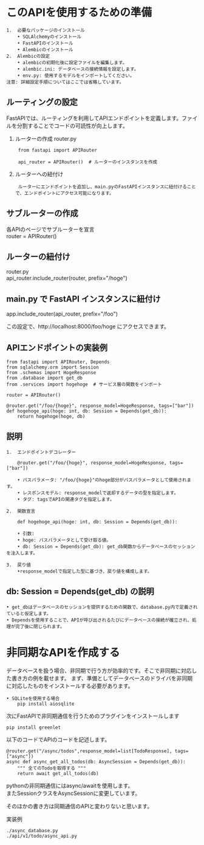 # このAPIを使用するための準備

	1.	必要なパッケージのインストール
	    • SQLAlchemyのインストール
	    • FastAPIのインストール
	    • Alembicのインストール
	2.	Alembicの設定
	    • alembicの初期化後に設定ファイルを編集します。
	    • alembic.ini: データベースの接続情報を設定します。
	    • env.py: 使用するモデルをインポートしてください。
	注意: 詳細設定手順についてはここでは省略しています。

## ルーティングの設定

FastAPIでは、ルーティングを利用してAPIエンドポイントを定義します。ファイルを分割することでコードの可読性が向上します。

1. ルーターの作成 router.py

        from fastapi import APIRouter

        api_router = APIRouter()  # ルーターのインスタンスを作成

2. ルーターへの紐付け

        ルーターにエンドポイントを追加し、main.pyのFastAPIインスタンスに紐付けることで、エンドポイントにアクセス可能になります。

## サブルーターの作成
各APIのページでサブルーターを宣言<br>
router = APIRouter()

## ルーターの紐付け
router.py<br>
api_router.include_router(router, prefix="/hoge")

## main.py で FastAPI インスタンスに紐付け
app.include_router(api_router, prefix="/foo")

この設定で、http://localhost:8000/foo/hoge にアクセスできます。

## APIエンドポイントの実装例

    from fastapi import APIRouter, Depends
    from sqlalchemy.orm import Session
    from .schemas import HogeResponse
    from .database import get_db
    from .services import hogehoge  # サービス層の関数をインポート

    router = APIRouter()

    @router.get("/foo/{hoge}", response_model=HogeResponse, tags=["bar"])
    def hogehoge_api(hoge: int, db: Session = Depends(get_db)):
        return hogehoge(hoge, db)

## 説明

	1.	エンドポイントデコレーター

        @router.get("/foo/{hoge}", response_model=HogeResponse, tags=["bar"])

	    • パスパラメータ: "/foo/{hoge}"のhoge部分がパスパラメータとして使用されます。
	    • レスポンスモデル: response_modelで返却するデータの型を指定します。
	    • タグ: tagsでAPIの関連タグを指定します。

	2.	関数宣言

        def hogehoge_api(hoge: int, db: Session = Depends(get_db)):

	    • 引数:
	    • hoge: パスパラメータとして受け取る値。
	    • db: Session = Depends(get_db): get_db関数からデータベースのセッションを注入します。

	3.	戻り値
	    •response_modelで指定した型に基づき、戻り値を構成します。

## db: Session = Depends(get_db) の説明

	• get_dbはデータベースのセッションを提供するための関数で、database.py内で定義されていると仮定します。
	• Dependsを使用することで、APIが呼び出されるたびにデータベースの接続が確立され、処理が完了後に閉じられます。

# 非同期なAPIを作成する
データベースを扱う場合、非同期で行う方が効率的です。そこで非同期に対応した書き方の例を載せます。
まず、準備としてデータベースのドライバを非同期に対応したものをインストールする必要があります。

    • SQLiteを使用する場合
        pip install aiosqlite

次にFastAPIで非同期通信を行うためのプラグインをインストールします

    pip install greenlet

以下のコードでAPIのコードを記述します。

    @router.get("/async/todos",response_model=list[TodoResponse], tags=["async"])
    async def async_get_all_todos(db: AsyncSession = Depends(get_db)):
        """ 全てのTodoを取得する """
        return await get_all_todos(db)

pythonの非同期通信にはasync/awaitを使用します。<br>
またSessionクラスをAsyncSessionに変更しています。<br>

そのほかの書き方は同期通信のAPIと変わりないと思います。<br>

実装例

    ./async_database.py
    ./api/v1/todo/async_api.py